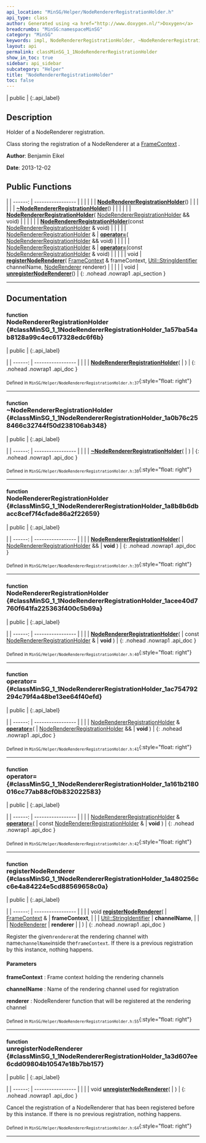 ```yaml
---
api_location: "MinSG/Helper/NodeRendererRegistrationHolder.h"
api_type: class
author: Generated using <a href="http://www.doxygen.nl/">Doxygen</a>
breadcrumbs: "MinSG:namespaceMinSG"
category: "MinSG"
keywords: impl, NodeRendererRegistrationHolder, ~NodeRendererRegistrationHolder, NodeRendererRegistrationHolder, NodeRendererRegistrationHolder, registerNodeRenderer, unregisterNodeRenderer
layout: api
permalink: classMinSG_1_1NodeRendererRegistrationHolder
show_in_toc: true
sidebar: api_sidebar
subcategory: "Helper"
title: "NodeRendererRegistrationHolder"
toc: false
---
```


| public |
{:.api_label}

## Description

Holder of a NodeRenderer registration.

Class storing the registration of a NodeRenderer at a [FrameContext](classMinSG_1_1FrameContext) .



**Author**: Benjamin Eikel



**Date**: 2013-12-02





## Public Functions

|
| ------: | ----------------- |
|  | |
|  | **[NodeRendererRegistrationHolder](#classMinSG_1_1NodeRendererRegistrationHolder_1a57ba54ab8128a99c4ec617328edc6f6b)**() |
|  | |
|  | **[~NodeRendererRegistrationHolder](#classMinSG_1_1NodeRendererRegistrationHolder_1a0b76c258466c32744f50d238106ab348)**() |
|  | |
|  | **[NodeRendererRegistrationHolder](#classMinSG_1_1NodeRendererRegistrationHolder_1a8b8b6dbacc8cef7f4cfade86a2f22659)**( [NodeRendererRegistrationHolder](classMinSG_1_1NodeRendererRegistrationHolder) && void) |
|  | |
|  | **[NodeRendererRegistrationHolder](#classMinSG_1_1NodeRendererRegistrationHolder_1acee40d7760f641fa225363f400c5b69a)**(const [NodeRendererRegistrationHolder](classMinSG_1_1NodeRendererRegistrationHolder) & void) |
|  | |
| [NodeRendererRegistrationHolder](classMinSG_1_1NodeRendererRegistrationHolder) & | **[operator=](#classMinSG_1_1NodeRendererRegistrationHolder_1ac754792294c79f4a48be13ee64f40efd)**( [NodeRendererRegistrationHolder](classMinSG_1_1NodeRendererRegistrationHolder) && void) |
|  | |
| [NodeRendererRegistrationHolder](classMinSG_1_1NodeRendererRegistrationHolder) & | **[operator=](#classMinSG_1_1NodeRendererRegistrationHolder_1a161b2180016cc77ab88cf0b832022583)**(const [NodeRendererRegistrationHolder](classMinSG_1_1NodeRendererRegistrationHolder) & void) |
|  | |
| void | **[registerNodeRenderer](#classMinSG_1_1NodeRendererRegistrationHolder_1a480256cc6e4a84224e5cd88569658c0a)**( [FrameContext](classMinSG_1_1FrameContext) & frameContext,  [Util::StringIdentifier](classUtil_1_1StringIdentifier)  channelName,  [NodeRenderer](namespaceMinSG#namespaceMinSG_1a25705f5e487e262502e1104ff4dd18c8)  renderer) |
|  | |
| void | **[unregisterNodeRenderer](#classMinSG_1_1NodeRendererRegistrationHolder_1a3d607ee6cdd09804b10547e18b7bb157)**() |
{: .nohead .nowrap1 .api_section }


-------------------------------------------------------------------

## Documentation

### <small>function</small><br/> NodeRendererRegistrationHolder {#classMinSG_1_1NodeRendererRegistrationHolder_1a57ba54ab8128a99c4ec617328edc6f6b}

| public |
{:.api_label}

|
| ------: | ----------------- |
|  |
|  **[NodeRendererRegistrationHolder](#classMinSG_1_1NodeRendererRegistrationHolder_1a57ba54ab8128a99c4ec617328edc6f6b)**( |  ) |
{: .nohead .nowrap1 .api_doc }





<sub>Defined in `MinSG/Helper/NodeRendererRegistrationHolder.h:37`</sub>{:style="float: right"}

-------------------------------------------------------------------

### <small>function</small><br/> ~NodeRendererRegistrationHolder {#classMinSG_1_1NodeRendererRegistrationHolder_1a0b76c258466c32744f50d238106ab348}

| public |
{:.api_label}

|
| ------: | ----------------- |
|  |
|  **[~NodeRendererRegistrationHolder](#classMinSG_1_1NodeRendererRegistrationHolder_1a0b76c258466c32744f50d238106ab348)**( |  ) |
{: .nohead .nowrap1 .api_doc }





<sub>Defined in `MinSG/Helper/NodeRendererRegistrationHolder.h:38`</sub>{:style="float: right"}

-------------------------------------------------------------------

### <small>function</small><br/> NodeRendererRegistrationHolder {#classMinSG_1_1NodeRendererRegistrationHolder_1a8b8b6dbacc8cef7f4cfade86a2f22659}

| public |
{:.api_label}

|
| ------: | ----------------- |
|  |
|  **[NodeRendererRegistrationHolder](#classMinSG_1_1NodeRendererRegistrationHolder_1a8b8b6dbacc8cef7f4cfade86a2f22659)**( |  [NodeRendererRegistrationHolder](classMinSG_1_1NodeRendererRegistrationHolder) && | **void** ) |
{: .nohead .nowrap1 .api_doc }





<sub>Defined in `MinSG/Helper/NodeRendererRegistrationHolder.h:39`</sub>{:style="float: right"}

-------------------------------------------------------------------

### <small>function</small><br/> NodeRendererRegistrationHolder {#classMinSG_1_1NodeRendererRegistrationHolder_1acee40d7760f641fa225363f400c5b69a}

| public |
{:.api_label}

|
| ------: | ----------------- |
|  |
|  **[NodeRendererRegistrationHolder](#classMinSG_1_1NodeRendererRegistrationHolder_1acee40d7760f641fa225363f400c5b69a)**( | const [NodeRendererRegistrationHolder](classMinSG_1_1NodeRendererRegistrationHolder) & | **void** ) |
{: .nohead .nowrap1 .api_doc }





<sub>Defined in `MinSG/Helper/NodeRendererRegistrationHolder.h:40`</sub>{:style="float: right"}

-------------------------------------------------------------------

### <small>function</small><br/> operator= {#classMinSG_1_1NodeRendererRegistrationHolder_1ac754792294c79f4a48be13ee64f40efd}

| public |
{:.api_label}

|
| ------: | ----------------- |
|  |
| [NodeRendererRegistrationHolder](classMinSG_1_1NodeRendererRegistrationHolder) & **[operator=](#classMinSG_1_1NodeRendererRegistrationHolder_1ac754792294c79f4a48be13ee64f40efd)**( |  [NodeRendererRegistrationHolder](classMinSG_1_1NodeRendererRegistrationHolder) && | **void** ) |
{: .nohead .nowrap1 .api_doc }





<sub>Defined in `MinSG/Helper/NodeRendererRegistrationHolder.h:41`</sub>{:style="float: right"}

-------------------------------------------------------------------

### <small>function</small><br/> operator= {#classMinSG_1_1NodeRendererRegistrationHolder_1a161b2180016cc77ab88cf0b832022583}

| public |
{:.api_label}

|
| ------: | ----------------- |
|  |
| [NodeRendererRegistrationHolder](classMinSG_1_1NodeRendererRegistrationHolder) & **[operator=](#classMinSG_1_1NodeRendererRegistrationHolder_1a161b2180016cc77ab88cf0b832022583)**( | const [NodeRendererRegistrationHolder](classMinSG_1_1NodeRendererRegistrationHolder) & | **void** ) |
{: .nohead .nowrap1 .api_doc }





<sub>Defined in `MinSG/Helper/NodeRendererRegistrationHolder.h:42`</sub>{:style="float: right"}

-------------------------------------------------------------------

### <small>function</small><br/> registerNodeRenderer {#classMinSG_1_1NodeRendererRegistrationHolder_1a480256cc6e4a84224e5cd88569658c0a}

| public |
{:.api_label}

|
| ------: | ----------------- |
|  |
| void **[registerNodeRenderer](#classMinSG_1_1NodeRendererRegistrationHolder_1a480256cc6e4a84224e5cd88569658c0a)**( |  [FrameContext](classMinSG_1_1FrameContext) & | **frameContext**, |
| |  [Util::StringIdentifier](classUtil_1_1StringIdentifier)  | **channelName**, |
| |  [NodeRenderer](namespaceMinSG#namespaceMinSG_1a25705f5e487e262502e1104ff4dd18c8)  | **renderer** |
|   ) |
{: .nohead .nowrap1 .api_doc }



Register the given`renderer`at the rendering channel with name`channelName`inside the`frameContext`. If there is a previous registration by this instance, nothing happens.


#### Parameters
**frameContext**
:  Frame context holding the rendering channels



**channelName**
:  Name of the rendering channel used for registration



**renderer**
:  NodeRenderer function that will be registered at the rendering channel







<sub>Defined in `MinSG/Helper/NodeRendererRegistrationHolder.h:55`</sub>{:style="float: right"}

-------------------------------------------------------------------

### <small>function</small><br/> unregisterNodeRenderer {#classMinSG_1_1NodeRendererRegistrationHolder_1a3d607ee6cdd09804b10547e18b7bb157}

| public |
{:.api_label}

|
| ------: | ----------------- |
|  |
| void **[unregisterNodeRenderer](#classMinSG_1_1NodeRendererRegistrationHolder_1a3d607ee6cdd09804b10547e18b7bb157)**( |  ) |
{: .nohead .nowrap1 .api_doc }



Cancel the registration of a NodeRenderer that has been registered before by this instance. If there is no previous registration, nothing happens.



<sub>Defined in `MinSG/Helper/NodeRendererRegistrationHolder.h:64`</sub>{:style="float: right"}

-------------------------------------------------------------------

